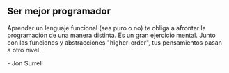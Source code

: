 ## Ser mejor programador

Aprender un lenguaje funcional (sea puro
o no) te obliga a afrontar la programación
de una manera distinta. Es un gran ejercicio
mental. Junto con las funciones y abstracciones
"higher-order", tus pensamientos pasan a otro
nivel.

<span class="fragment">- Jon Surrell</span>
